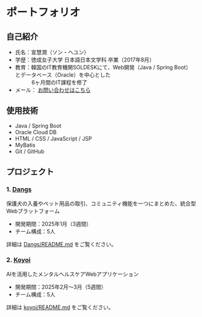 # ポートフォリオ

## 自己紹介

- 氏名：宣慧潤（ソン・ヘユン）
- 学歴：徳成女子大学 日本語日本文学科 卒業（2017年8月）
- 教育：韓国のIT教育機関SOLDESKにて、Web開発（Java / Spring Boot）とデータベース（Oracle）を中心とした  
&nbsp;&nbsp;&nbsp;&nbsp;&nbsp;&nbsp;&nbsp;&nbsp;&nbsp;&nbsp;&nbsp;6ヶ月間のIT課程を修了
- メール： [お問い合わせはこちら](mailto:telexesnook@gmail.com)  

## 使用技術

- Java / Spring Boot  
- Oracle Cloud DB  
- HTML / CSS / JavaScript / JSP  
- MyBatis 
- Git / GitHub

## プロジェクト

### 1. [Dangs](./dangs)
保護犬の入養やペット用品の取引、コミュニティ機能を一つにまとめた、統合型Webプラットフォーム

- 開発期間：2025年1月（3週間）  
- チーム構成：5人

詳細は [Dangs/README.md](./dangs/README.md) をご覧ください。

### 2. [Koyoi](./koyoi)
AIを活用したメンタルヘルスケアWebアプリケーション

- 開発期間：2025年2月〜3月（5週間）  
- チーム構成：5人

詳細は [koyoi/README.md](./koyoi/README.md) をご覧ください。

